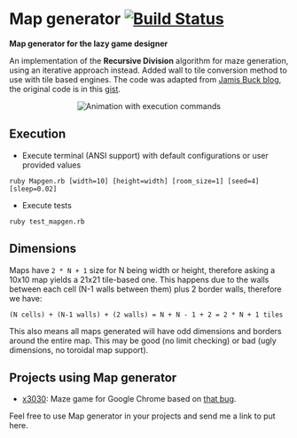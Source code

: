 # Map generator [![Build Status](https://travis-ci.org/Maumagnaguagno/Map_generator.svg)](https://travis-ci.org/Maumagnaguagno/Map_generator)
**Map generator for the lazy game designer**

An implementation of the **Recursive Division** algorithm for maze generation, using an iterative approach instead.
Added wall to tile conversion method to use with tile based engines.
The code was adapted from [Jamis Buck blog](http://weblog.jamisbuck.org/2011/1/12/maze-generation-recursive-division-algorithm), the original code is in this [gist](https://gist.github.com/jamis/761525).
<p align="center">
<img src="https://cloud.githubusercontent.com/assets/11094484/14408449/e29d9948-fecb-11e5-823a-0573234b549e.gif" alt="Animation with execution commands"/>
</p>

## Execution
- Execute terminal (ANSI support) with default configurations or user provided values
```
ruby Mapgen.rb [width=10] [height=width] [room_size=1] [seed=4] [sleep=0.02]
```
- Execute tests
```
ruby test_mapgen.rb
```

## Dimensions
Maps have ``2 * N + 1`` size for N being width or height, therefore asking a 10x10 map yields a 21x21 tile-based one.
This happens due to the walls between each cell (N-1 walls between them) plus 2 border walls, therefore we have:
```
(N cells) + (N-1 walls) + (2 walls) = N + N - 1 + 2 = 2 * N + 1 tiles
```

This also means all maps generated will have odd dimensions and borders around the entire map.
This may be good (no limit checking) or bad (ugly dimensions, no toroidal map support).

## Projects using Map generator
- [x3030](https://github.com/pravj/x3030): Maze game for Google Chrome based on [that bug](https://code.google.com/p/chromium/issues/detail?id=533361).

Feel free to use Map generator in your projects and send me a link to put here.